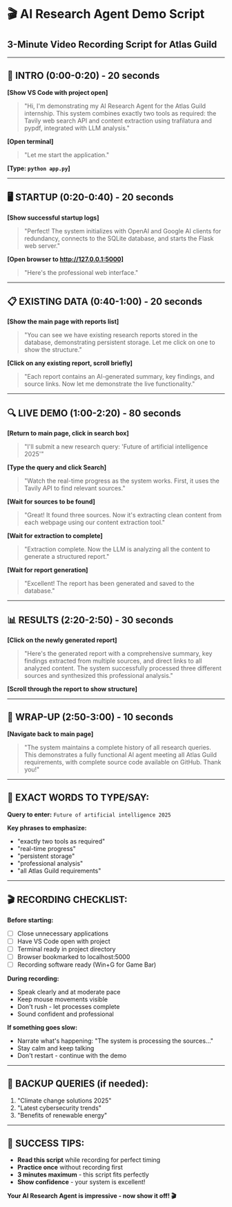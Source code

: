 # 🎬 AI Research Agent Demo Script
## 3-Minute Video Recording Script for Atlas Guild

---

## 🎯 **INTRO (0:00-0:20) - 20 seconds**

**[Show VS Code with project open]**

> "Hi, I'm demonstrating my AI Research Agent for the Atlas Guild internship. This system combines exactly two tools as required: the Tavily web search API and content extraction using trafilatura and pypdf, integrated with LLM analysis."

**[Open terminal]**

> "Let me start the application."

**[Type: `python app.py`]**

---

## 🖥️ **STARTUP (0:20-0:40) - 20 seconds**

**[Show successful startup logs]**

> "Perfect! The system initializes with OpenAI and Google AI clients for redundancy, connects to the SQLite database, and starts the Flask web server."

**[Open browser to http://127.0.0.1:5000]**

> "Here's the professional web interface."

---

## 📋 **EXISTING DATA (0:40-1:00) - 20 seconds**

**[Show the main page with reports list]**

> "You can see we have existing research reports stored in the database, demonstrating persistent storage. Let me click on one to show the structure."

**[Click on any existing report, scroll briefly]**

> "Each report contains an AI-generated summary, key findings, and source links. Now let me demonstrate the live functionality."

---

## 🔍 **LIVE DEMO (1:00-2:20) - 80 seconds**

**[Return to main page, click in search box]**

> "I'll submit a new research query: 'Future of artificial intelligence 2025'"

**[Type the query and click Search]**

> "Watch the real-time progress as the system works. First, it uses the Tavily API to find relevant sources."

**[Wait for sources to be found]**

> "Great! It found three sources. Now it's extracting clean content from each webpage using our content extraction tool."

**[Wait for extraction to complete]**

> "Extraction complete. Now the LLM is analyzing all the content to generate a structured report."

**[Wait for report generation]**

> "Excellent! The report has been generated and saved to the database."

---

## 📊 **RESULTS (2:20-2:50) - 30 seconds**

**[Click on the newly generated report]**

> "Here's the generated report with a comprehensive summary, key findings extracted from multiple sources, and direct links to all analyzed content. The system successfully processed three different sources and synthesized this professional analysis."

**[Scroll through the report to show structure]**

---

## 🎯 **WRAP-UP (2:50-3:00) - 10 seconds**

**[Navigate back to main page]**

> "The system maintains a complete history of all research queries. This demonstrates a fully functional AI agent meeting all Atlas Guild requirements, with complete source code available on GitHub. Thank you!"

---

## 📝 **EXACT WORDS TO TYPE/SAY:**

**Query to enter:** `Future of artificial intelligence 2025`

**Key phrases to emphasize:**
- "exactly two tools as required"
- "real-time progress"
- "persistent storage"
- "professional analysis"
- "all Atlas Guild requirements"

---

## 🎬 **RECORDING CHECKLIST:**

**Before starting:**
- [ ] Close unnecessary applications
- [ ] Have VS Code open with project
- [ ] Terminal ready in project directory
- [ ] Browser bookmarked to localhost:5000
- [ ] Recording software ready (Win+G for Game Bar)

**During recording:**
- Speak clearly and at moderate pace
- Keep mouse movements visible
- Don't rush - let processes complete
- Sound confident and professional

**If something goes slow:**
- Narrate what's happening: "The system is processing the sources..."
- Stay calm and keep talking
- Don't restart - continue with the demo

---

## 🚀 **BACKUP QUERIES (if needed):**
1. "Climate change solutions 2025"
2. "Latest cybersecurity trends"
3. "Benefits of renewable energy"

---

## 🎯 **SUCCESS TIPS:**

- **Read this script** while recording for perfect timing
- **Practice once** without recording first
- **3 minutes maximum** - this script fits perfectly
- **Show confidence** - your system is excellent!

**Your AI Research Agent is impressive - now show it off! 🎬**